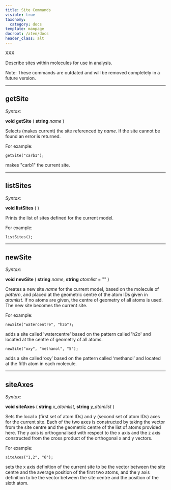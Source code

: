 ```yaml
---
title: Site Commands
visible: true
taxonomy:
  category: docs
template: manpage
docroot: /aten/docs
header_class: alt
---
```






XXX

Describe sites within molecules for use in analysis.

Note: These commands are outdated and will be removed completely in a future version.

---

## getSite <a id="getsite"></a>

_Syntax:_

**void** **getSite** ( **string** _name_ )

Selects (makes current) the site referenced by _name_. If the site cannot be found an error is returned.

For example:


```
getSite("carb1");
```


makes "carb1" the current site.

---

## listSites <a id="listsites"></a>

_Syntax:_

**void** **listSites** ( )

Prints the list of sites defined for the current model.

For example:


```
listSites();
```


---

## newSite <a id="newsite"></a>

_Syntax:_

**void** **newSite** ( **string** _name_, **string** _atomlist_ = "" )

Creates a new site _name_ for the current model, based on the molecule of _pattern_, and placed at the geometric centre of the atom IDs given in _atomlist_. If no atoms are given, the centre of geometry of all atoms is used. The new site becomes the current site.

For example:


```
newSite("watercentre", "h2o");
```


adds a site called 'watercentre' based on the pattern called 'h2o' and located at the centre of geometry of all atoms.


```
newSite("oxy", "methanol", "5");
```


adds a site called ‘oxy’ based on the pattern called ‘methanol’ and located at the fifth atom in each molecule.

---

## siteAxes <a id="siteaxes"></a>

_Syntax:_

**void** **siteAxes** ( **string** _x_atomlist_, **string** _y_atomlist_ )

Sets the local x (first set of atom IDs) and y (second set of atom IDs) axes for the current site. Each of the two axes is constructed by taking the vector from the site centre and the geometric centre of the list of atoms provided here. The y axis is orthogonalised with respect to the x axis and the z axis constructed from the cross product of the orthogonal x and y vectors.

For example:


```
siteAxes("1,2", "6");
```


sets the x axis definition of the current site to be the vector between the site centre and the average position of the first two atoms, and the y axis definition to be the vector between the site centre and the position of the sixth atom.


